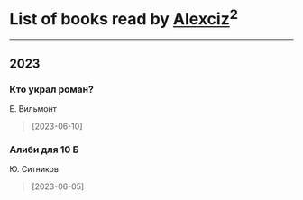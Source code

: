 # List of books read by [Alexciz](https://plus.google.com/u/0/104402554069177138887/)<sup>2</sup>
---

## 2023

### Кто украл роман?
Е. Вильмонт
> [2023-06-10] 


### Алиби для 10 Б
Ю. Ситников
> [2023-06-05] 



